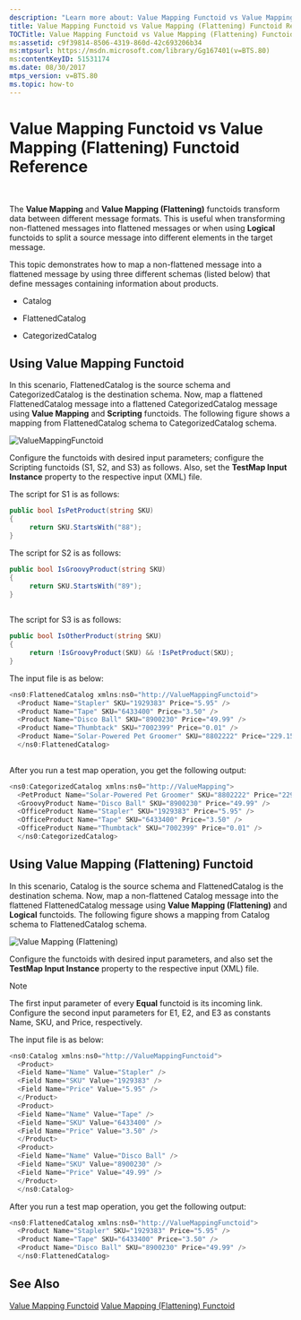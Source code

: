 ```yaml
---
description: "Learn more about: Value Mapping Functoid vs Value Mapping (Flattening) Functoid Reference"
title: Value Mapping Functoid vs Value Mapping (Flattening) Functoid Reference
TOCTitle: Value Mapping Functoid vs Value Mapping (Flattening) Functoid Reference
ms:assetid: c9f39814-8506-4319-860d-42c693206b34
ms:mtpsurl: https://msdn.microsoft.com/library/Gg167401(v=BTS.80)
ms:contentKeyID: 51531174
ms.date: 08/30/2017
mtps_version: v=BTS.80
ms.topic: how-to
---
```


# Value Mapping Functoid vs Value Mapping (Flattening) Functoid Reference

 

The **Value Mapping** and **Value Mapping (Flattening)** functoids transform data between different message formats. This is useful when transforming non-flattened messages into flattened messages or when using **Logical** functoids to split a source message into different elements in the target message.

This topic demonstrates how to map a non-flattened message into a flattened message by using three different schemas (listed below) that define messages containing information about products.

  - Catalog

  - FlattenedCatalog

  - CategorizedCatalog

## Using Value Mapping Functoid

In this scenario, FlattenedCatalog is the source schema and CategorizedCatalog is the destination schema. Now, map a flattened FlattenedCatalog message into a flattened CategorizedCatalog message using **Value Mapping** and **Scripting** functoids. The following figure shows a mapping from FlattenedCatalog schema to CategorizedCatalog schema.

![ValueMappingFunctoid](images/Gg167401.fd331d17-423e-40b0-aa5e-68adb6d856fe(BTS.80).jpeg "ValueMappingFunctoid")

Configure the functoids with desired input parameters; configure the Scripting functoids (S1, S2, and S3) as follows. Also, set the **TestMap Input Instance** property to the respective input (XML) file.

The script for S1 is as follows:

```C#
public bool IsPetProduct(string SKU)  
{  
     return SKU.StartsWith("88");  
}  
```

The script for S2 is as follows:

```C#
public bool IsGroovyProduct(string SKU)  
{  
     return SKU.StartsWith("89");  
}  
  
```

The script for S3 is as follows:

```C#
public bool IsOtherProduct(string SKU)  
{  
     return !IsGroovyProduct(SKU) && !IsPetProduct(SKU);  
}  
```

The input file is as below:

```C#
<ns0:FlattenedCatalog xmlns:ns0="http://ValueMappingFunctoid">  
  <Product Name="Stapler" SKU="1929383" Price="5.95" />   
  <Product Name="Tape" SKU="6433400" Price="3.50" />   
  <Product Name="Disco Ball" SKU="8900230" Price="49.99" />   
  <Product Name="Thumbtack" SKU="7002399" Price="0.01" />   
  <Product Name="Solar-Powered Pet Groomer" SKU="8802222" Price="229.15" />   
  </ns0:FlattenedCatalog>  
  
```

After you run a test map operation, you get the following output:

```C#
<ns0:CategorizedCatalog xmlns:ns0="http://ValueMapping">  
  <PetProduct Name="Solar-Powered Pet Groomer" SKU="8802222" Price="229.15" />   
  <GroovyProduct Name="Disco Ball" SKU="8900230" Price="49.99" />   
  <OfficeProduct Name="Stapler" SKU="1929383" Price="5.95" />   
  <OfficeProduct Name="Tape" SKU="6433400" Price="3.50" />   
  <OfficeProduct Name="Thumbtack" SKU="7002399" Price="0.01" />   
  </ns0:CategorizedCatalog>  
```

## Using Value Mapping (Flattening) Functoid

In this scenario, Catalog is the source schema and FlattenedCatalog is the destination schema. Now, map a non-flattened Catalog message into the flattened FlattenedCatalog message using **Value Mapping (Flattening)** and **Logical** functoids. The following figure shows a mapping from Catalog schema to FlattenedCatalog schema.

![Value Mapping (Flattening)](images/Gg167401.3529a1ae-5469-4698-94c4-93604b93199c(BTS.80).jpeg "Value Mapping (Flattening)")

Configure the functoids with desired input parameters, and also set the **TestMap Input Instance** property to the respective input (XML) file.


> [!NOTE]
> <P>The first input parameter of every <STRONG>Equal</STRONG> functoid is its incoming link. Configure the second input parameters for E1, E2, and E3 as constants Name, SKU, and Price, respectively.</P>



The input file is as below:

```C#
<ns0:Catalog xmlns:ns0="http://ValueMappingFunctoid">  
  <Product>  
  <Field Name="Name" Value="Stapler" />   
  <Field Name="SKU" Value="1929383" />   
  <Field Name="Price" Value="5.95" />   
  </Product>  
  <Product>  
  <Field Name="Name" Value="Tape" />   
  <Field Name="SKU" Value="6433400" />   
  <Field Name="Price" Value="3.50" />   
  </Product>  
  <Product>  
  <Field Name="Name" Value="Disco Ball" />   
  <Field Name="SKU" Value="8900230" />   
  <Field Name="Price" Value="49.99" />   
  </Product>  
  </ns0:Catalog>  
```

After you run a test map operation, you get the following output:

```C#
<ns0:FlattenedCatalog xmlns:ns0="http://ValueMappingFunctoid">  
  <Product Name="Stapler" SKU="1929383" Price="5.95" />   
  <Product Name="Tape" SKU="6433400" Price="3.50" />   
  <Product Name="Disco Ball" SKU="8900230" Price="49.99" />   
  </ns0:FlattenedCatalog>  
```

## See Also

[Value Mapping Functoid](https://msdn.microsoft.com/library/aa559723\(v=bts.80\))  
[Value Mapping (Flattening) Functoid](https://msdn.microsoft.com/library/aa578572\(v=bts.80\))

